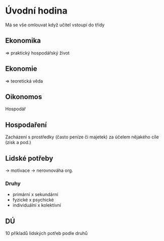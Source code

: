 # Úvodní hodina
Má se vše omlouvat když učitel vstoupí do třídy

## Ekonomika
=> praktický hospodářský život

## Ekonomie
=> teoretická věda

## Oikonomos
Hospodář

## Hospodaření
Zacházení s prostředky (často peníze či majetek) za účelem nějakého cíle (zisk a pod.)

## Lidské potřeby
→ motivace
-> nerovnováha org.

### Druhy
- primární x sekundární
- fyzické x psychické
- individuální x kolektivní

## DÚ
10 příkladů lidských potřeb podle druhů
